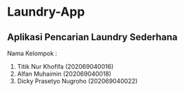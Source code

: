 # Laundry-App
## Aplikasi Pencarian Laundry Sederhana
Nama Kelompok :
1. Titik Nur Khofifa (202069040016)
2. Alfan Muhaimin (202069040018)
3. Dicky Prasetyo Nugroho (202069040022)
